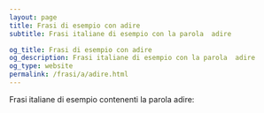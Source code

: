 ```yaml
---
layout: page
title: Frasi di esempio con adire 
subtitle: Frasi italiane di esempio con la parola  adire

og_title: Frasi di esempio con adire 
og_description: Frasi italiane di esempio con la parola  adire
og_type: website
permalink: /frasi/a/adire.html
---
```


Frasi italiane di esempio contenenti la parola adire:


